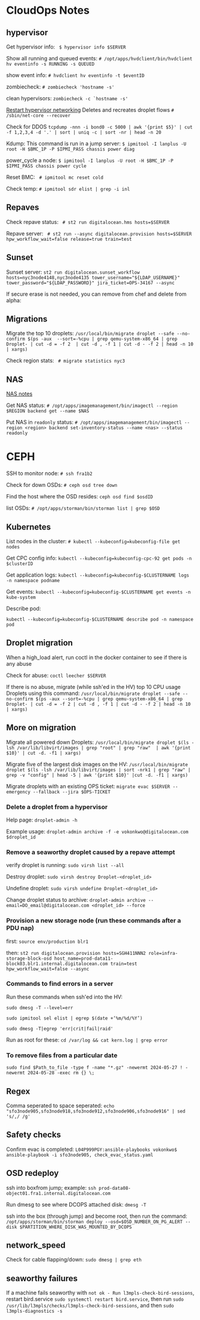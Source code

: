 # CloudOps Notes 

## hypervisor

Get hypervisor info: 
``` $ hypervisor info $SERVER```

Show all running and queued events:
```# /opt/apps/hvdclient/bin/hvdclient hv eventinfo -s RUNNING -s QUEUED```

show event info:
```# hvdclient hv eventinfo -t $eventID```

zombiecheck:
```# zombiecheck 'hostname -s'```

clean hypervisors:
```zombiecheck -c `hostname -s'```

[Restart hypervisor networking](https://github.com/digitalocean/documentation/blob/master/oncall/playbooks/procedures/restart-hypervisor-networking.md) Deletes and recreates droplet flows
```# /sbin/net-core --recover```


Check for DDOS
```tcpdump -nnn -i bond0 -c 5000 | awk '{print $5}' | cut -f 1,2,3,4 -d '.' | sort | uniq -c | sort -nr | head -n 20```


Kdump:
This command is run in a jump server:
```$ ipmitool -I lanplus -U root -H $BMC_1P -P $IPMI_PASS chassis power diag```

power_cycle a node: ```$ ipmitool -I lanplus -U root -H $BMC_1P -P $IPMI_PASS chassis power cycle```

Reset BMC:
``` # ipmitool mc reset cold```

Check temp:
```# ipmitool sdr elist | grep -i inl```



## Repaves

Check repave status: 
``` # st2 run digitalocean.hms hosts=$SERVER```

Repave server:
``` # st2 run --async digitalocean.provision hosts=$SERVER hpw_workflow_wait=false release=true train=test```


## Sunset

Sunset server: 
```st2 run digitalocean.sunset_workflow hosts=nyc3node4148,nyc3node4135 tower_username="${LDAP_USERNAME}" tower_password="${LDAP_PASSWORD}" jira_ticket=OPS-34167 --async```


If secure erase is not needed, you can remove from chef and delete from alpha:




## Migrations

Migrate the top 10 droplets: 
```/usr/local/bin/migrate droplet --safe --no-confirm $(ps -aux  --sort=-%cpu | grep qemu-system-x86_64 | grep Droplet- | cut -d = -f 2  | cut -d , -f 1 | cut -d - -f 2 | head -n 10 | xargs)```

Check region stats: 
``` # migrate statistics nyc3```




## NAS 
[NAS notes](https://do-internal.atlassian.net/wiki/spaces/CO/pages/536969368/NAS+procedures)

Get NAS status: 
```# /opt/apps/imagemanagement/bin/imagectl --region $REGION backend get --name $NAS```

Put NAS in `readonly` status:
```# /opt/apps/imagemanagement/bin/imagectl --region <region> backend set-inventory-status --name <nas> --status readonly```




# CEPH

SSH to monitor node: 
```# ssh fra1b2```

Check for down OSDs:
```# ceph osd tree down```

Find the host where the OSD resides: 
```ceph osd find $osdID```

list OSDs:
```# /opt/apps/storman/bin/storman list | grep $OSD```



## Kubernetes

List  nodes in the cluster: 
```# kubectl --kubeconfig=kubeconfig-file get nodes```

Get CPC config info: 
```kubectl --kubeconfig=kubeconfig-cpc-92 get pods -n $clusterID```


Get application logs:
```kubectl --kubeconfig=kubeconfig-$CLUSTERNAME logs -n namespace podname```

Get events: 
```kubectl --kubeconfig=kubeconfig-$CLUSTERNAME get events -n kube-system```

Describe pod:

```kubectl --kubeconfig=kubeconfig-$CLUSTERNAME describe pod -n namespace  pod```

## Droplet migration

When a high_load alert, run coctl in the docker container to see if there is any abuse

Check for abuse:
```coctl leecher $SERVER```

If there is no abuse, migrate (while ssh'ed in the HV) top 10 CPU usage Droplets using this command:
```/usr/local/bin/migrate droplet --safe --no-confirm $(ps -aux --sort=-%cpu | grep qemu-system-x86_64 | grep Droplet- | cut -d = -f 2 | cut -d , -f 1 | cut -d - -f 2 | head -n 10 | xargs)```

## More on migration

Migrate all powered down Droplets:
```/usr/local/bin/migrate droplet $(ls -lsh /var/lib/libvirt/images | grep "root" | grep "raw"  | awk '{print $10}' | cut -d. -f1 | xargs)```

Migrate five of the largest disk images on the HV:
```/usr/local/bin/migrate droplet $(ls -lsh /var/lib/libvirt/images | sort -nrk1 | grep "raw" | grep -v "config" | head -5 | awk '{print $10}' |cut -d. -f1 | xargs)```

Migrate droplets with an existing OPS ticket:
```migrate evac $SERVER --emergency --fallback --jira $OPS-TICKET```

### Delete a droplet from a hypervisor

Help page:
```droplet-admin -h```

Example usage:
```droplet-admin archive -f -e vokonkwo@digitalocean.com $droplet_id```

### Remove a seaworthy droplet caused by a repave attempt

verify droplet is running:
```sudo virsh list --all```

Destroy droplet:
```sudo virsh destroy Droplet-<droplet_id>```

Undefine droplet:
```sudo virsh undefine Droplet-<droplet_id>```

Change droplet status to archive:
```droplet-admin archive --email=DO_email@digitalocean.com <droplet_id> --force```

### Provision a new storage node (run these commands after a PDU nap)

first:
```source env/production blr1```

then:
```st2 run digitalocean.provision hosts=SGH411NNN2 role=infra-storage-block-osd host_name=prod-data11-block03.blr1.internal.digitalocean.com train=test hpw_workflow_wait=false --async```

### Commands to find errors in a server

Run these commands when ssh'ed into the HV:

```sudo dmesg -T --level=err```

```sudo ipmitool sel elist | egrep $(date +‘%m/%d/%Y’)```

```sudo dmesg -T|egrep 'err|crit|fail|raid'```

Run as root for these:
```cd /var/log && cat kern.log | grep error```

### To remove files from a particular date
```sudo find $Path_to_file -type f -name "*.gz" -newermt 2024-05-27 ! -newermt 2024-05-28 -exec rm {} \;```

## Regex

Comma seperated to space seperated:
```echo "sfo3node905,sfo3node918,sfo3node912,sfo3node906,sfo3node916" | sed 's/,/ /g'```

## Safety checks

Confirm evac is completed:
```L04P999PGY:ansible-playbooks vokonkwo$ ansible-playbook -i sfo3node905, check_evac_status.yaml```

## OSD redeploy

ssh into boxfrom jump; example: ```ssh prod-data08-object01.fra1.internal.digitalocean.com```

Run dmesg to see where DCOPS attached disk: ```dmesg -T```

ssh into the box (through jump) and become root, then run the command:
```/opt/apps/storman/bin/storman deploy --osd=$OSD_NUMBER_ON_PG_ALERT --disk $PARTITION_WHERE_DISK_WAS_MOUNTED_BY_DCOPS```

## network_speed

Check for cable flapping/down: ```sudo dmesg | grep eth```

## seaworthy failures

If a machine fails seaworthy with ```not ok - Run l3mpls-check-bird-sessions```, restart bird.service ```sudo systemctl restart bird.service```, then run ```sudo /usr/lib/l3mpls/checks/l3mpls-check-bird-sessions```, and then ```sudo l3mpls-diagnostics -s```
